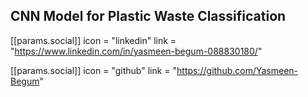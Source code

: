 CNN Model for Plastic Waste Classification
----------------------------------------------
 [[params.social]]
    icon = "linkedin"
    link = "https://www.linkedin.com/in/yasmeen-begum-088830180/"

 [[params.social]]
    icon = "github"
    link = "https://github.com/Yasmeen-Begum"

